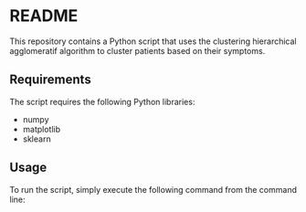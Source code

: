 # README

This repository contains a Python script that uses the clustering hierarchical agglomeratif algorithm to cluster patients based on their symptoms.

## Requirements

The script requires the following Python libraries:

* numpy
* matplotlib
* sklearn

## Usage

To run the script, simply execute the following command from the command line:

